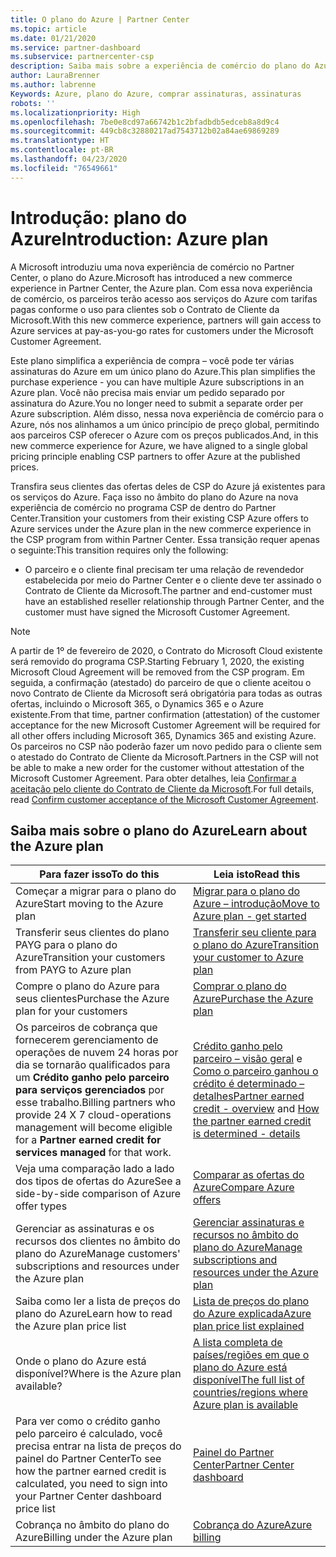 ```yaml
---
title: O plano do Azure | Partner Center
ms.topic: article
ms.date: 01/21/2020
ms.service: partner-dashboard
ms.subservice: partnercenter-csp
description: Saiba mais sobre a experiência de comércio do plano do Azure para comprar serviços do Azure com tarifas pagas conforme o uso para os clientes. Conheça também os novos requisitos de segurança.
author: LauraBrenner
ms.author: labrenne
Keywords: Azure, plano do Azure, comprar assinaturas, assinaturas
robots: ''
ms.localizationpriority: High
ms.openlocfilehash: 7be0e8cd97a66742b1c2bfadbdb5edceb8a8d9c4
ms.sourcegitcommit: 449cb8c32880217ad7543712b02a84ae69869289
ms.translationtype: HT
ms.contentlocale: pt-BR
ms.lasthandoff: 04/23/2020
ms.locfileid: "76549661"
---
```

# <a name="introduction-azure-plan"></a><span data-ttu-id="74b98-105">Introdução: plano do Azure</span><span class="sxs-lookup"><span data-stu-id="74b98-105">Introduction: Azure plan</span></span>

<span data-ttu-id="74b98-106">A Microsoft introduziu uma nova experiência de comércio no Partner Center, o plano do Azure.</span><span class="sxs-lookup"><span data-stu-id="74b98-106">Microsoft has introduced a new commerce experience in Partner Center, the Azure plan.</span></span>  <span data-ttu-id="74b98-107">Com essa nova experiência de comércio, os parceiros terão acesso aos serviços do Azure com tarifas pagas conforme o uso para clientes sob o Contrato de Cliente da Microsoft.</span><span class="sxs-lookup"><span data-stu-id="74b98-107">With this new commerce experience, partners will gain access to Azure services at pay-as-you-go rates for customers under the Microsoft Customer Agreement.</span></span>

<span data-ttu-id="74b98-108">Este plano simplifica a experiência de compra – você pode ter várias assinaturas do Azure em um único plano do Azure.</span><span class="sxs-lookup"><span data-stu-id="74b98-108">This plan simplifies the purchase experience - you can have multiple Azure subscriptions in an Azure plan.</span></span> <span data-ttu-id="74b98-109">Você não precisa mais enviar um pedido separado por assinatura do Azure.</span><span class="sxs-lookup"><span data-stu-id="74b98-109">You no longer need to submit a separate order per Azure subscription.</span></span> <span data-ttu-id="74b98-110">Além disso, nessa nova experiência de comércio para o Azure, nós nos alinhamos a um único princípio de preço global, permitindo aos parceiros CSP oferecer o Azure com os preços publicados.</span><span class="sxs-lookup"><span data-stu-id="74b98-110">And, in this new commerce experience for Azure, we have aligned to a single global pricing principle enabling CSP partners to offer Azure at the published prices.</span></span>

<span data-ttu-id="74b98-111">Transfira seus clientes das ofertas deles de CSP do Azure já existentes para os serviços do Azure. Faça isso no âmbito do plano do Azure na nova experiência de comércio no programa CSP de dentro do Partner Center.</span><span class="sxs-lookup"><span data-stu-id="74b98-111">Transition your customers from their existing CSP Azure offers to Azure services under the Azure plan in the new commerce experience in the CSP program from within Partner Center.</span></span> <span data-ttu-id="74b98-112">Essa transição requer apenas o seguinte:</span><span class="sxs-lookup"><span data-stu-id="74b98-112">This transition requires only the following:</span></span>

- <span data-ttu-id="74b98-113">O parceiro e o cliente final precisam ter uma relação de revendedor estabelecida por meio do Partner Center e o cliente deve ter assinado o Contrato de Cliente da Microsoft.</span><span class="sxs-lookup"><span data-stu-id="74b98-113">The partner and end-customer must have an established reseller relationship through Partner Center, and the customer must have signed the Microsoft Customer Agreement.</span></span>

>[!Note]
><span data-ttu-id="74b98-114">A partir de 1º de fevereiro de 2020, o Contrato do Microsoft Cloud existente será removido do programa CSP.</span><span class="sxs-lookup"><span data-stu-id="74b98-114">Starting February 1, 2020, the existing Microsoft Cloud Agreement will be removed from the CSP program.</span></span> <span data-ttu-id="74b98-115">Em seguida, a confirmação (atestado) do parceiro de que o cliente aceitou o novo Contrato de Cliente da Microsoft será obrigatória para todas as outras ofertas, incluindo o Microsoft 365, o Dynamics 365 e o Azure existente.</span><span class="sxs-lookup"><span data-stu-id="74b98-115">From that time, partner confirmation (attestation) of the customer acceptance for the new Microsoft Customer Agreement will be required for all other offers including Microsoft 365, Dynamics 365 and existing Azure.</span></span> <span data-ttu-id="74b98-116">Os parceiros no CSP não poderão fazer um novo pedido para o cliente sem o atestado do Contrato de Cliente da Microsoft.</span><span class="sxs-lookup"><span data-stu-id="74b98-116">Partners in the CSP will not be able to make a new order for the customer without attestation of the Microsoft Customer Agreement.</span></span> <span data-ttu-id="74b98-117">Para obter detalhes, leia [Confirmar a aceitação pelo cliente do Contrato de Cliente da Microsoft](confirm-customer-agreement.md).</span><span class="sxs-lookup"><span data-stu-id="74b98-117">For full details, read [Confirm customer acceptance of the Microsoft Customer Agreement](confirm-customer-agreement.md).</span></span>


## <a name="learn-about-the-azure-plan"></a><span data-ttu-id="74b98-118">Saiba mais sobre o plano do Azure</span><span class="sxs-lookup"><span data-stu-id="74b98-118">Learn about the Azure plan</span></span>

|<span data-ttu-id="74b98-119">**Para fazer isso**</span><span class="sxs-lookup"><span data-stu-id="74b98-119">**To do this**</span></span>   |<span data-ttu-id="74b98-120">**Leia isto**</span><span class="sxs-lookup"><span data-stu-id="74b98-120">**Read this**</span></span>   |
|------------------|---------------------|
|<span data-ttu-id="74b98-121">Começar a migrar para o plano do Azure</span><span class="sxs-lookup"><span data-stu-id="74b98-121">Start moving to the Azure plan</span></span>|[<span data-ttu-id="74b98-122">Migrar para o plano do Azure – introdução</span><span class="sxs-lookup"><span data-stu-id="74b98-122">Move to Azure plan - get started</span></span>](azure-plan-get-started.md)
|<span data-ttu-id="74b98-123">Transferir seus clientes do plano PAYG para o plano do Azure</span><span class="sxs-lookup"><span data-stu-id="74b98-123">Transition your customers from PAYG to Azure plan</span></span>|[<span data-ttu-id="74b98-124">Transferir seu cliente para o plano do Azure</span><span class="sxs-lookup"><span data-stu-id="74b98-124">Transition your customer to Azure plan</span></span>](azure-plan-transition.md)|
|<span data-ttu-id="74b98-125">Compre o plano do Azure para seus clientes</span><span class="sxs-lookup"><span data-stu-id="74b98-125">Purchase the Azure plan for your customers</span></span>|[<span data-ttu-id="74b98-126">Comprar o plano do Azure</span><span class="sxs-lookup"><span data-stu-id="74b98-126">Purchase the Azure plan</span></span>](purchase-azure-plan.md)|
|<span data-ttu-id="74b98-127">Os parceiros de cobrança que fornecerem gerenciamento de operações de nuvem 24 horas por dia se tornarão qualificados para um **Crédito ganho pelo parceiro para serviços gerenciados** por esse trabalho.</span><span class="sxs-lookup"><span data-stu-id="74b98-127">Billing partners who provide 24 X 7 cloud-operations management will become eligible for a **Partner earned credit for services managed** for that work.</span></span>|<span data-ttu-id="74b98-128">[Crédito ganho pelo parceiro – visão geral](partner-earned-credit.md) e [Como o parceiro ganhou o crédito é determinado – detalhes](partner-earned-credit-explanation.md)</span><span class="sxs-lookup"><span data-stu-id="74b98-128">[Partner earned credit - overview](partner-earned-credit.md) and [How the partner earned credit is determined - details](partner-earned-credit-explanation.md)</span></span>|
|<span data-ttu-id="74b98-129">Veja uma comparação lado a lado dos tipos de ofertas do Azure</span><span class="sxs-lookup"><span data-stu-id="74b98-129">See a side-by-side comparison of Azure offer types</span></span>|[<span data-ttu-id="74b98-130">Comparar as ofertas do Azure</span><span class="sxs-lookup"><span data-stu-id="74b98-130">Compare Azure offers</span></span>](compare-azure-offers.md)|
|<span data-ttu-id="74b98-131">Gerenciar as assinaturas e os recursos dos clientes no âmbito do plano do Azure</span><span class="sxs-lookup"><span data-stu-id="74b98-131">Manage customers' subscriptions and resources under the Azure plan</span></span>|[<span data-ttu-id="74b98-132">Gerenciar assinaturas e recursos no âmbito do plano do Azure</span><span class="sxs-lookup"><span data-stu-id="74b98-132">Manage subscriptions and resources under the Azure plan</span></span>](azure-plan-manage.md)|
|<span data-ttu-id="74b98-133">Saiba como ler a lista de preços do plano do Azure</span><span class="sxs-lookup"><span data-stu-id="74b98-133">Learn how to read the Azure plan price list</span></span>   |[<span data-ttu-id="74b98-134">Lista de preços do plano do Azure explicada</span><span class="sxs-lookup"><span data-stu-id="74b98-134">Azure plan price list explained</span></span>](azure-plan-price-list.md)|
|<span data-ttu-id="74b98-135">Onde o plano do Azure está disponível?</span><span class="sxs-lookup"><span data-stu-id="74b98-135">Where is the Azure plan available?</span></span>|[<span data-ttu-id="74b98-136">A lista completa de países/regiões em que o plano do Azure está disponível</span><span class="sxs-lookup"><span data-stu-id="74b98-136">The full list of countries/regions where Azure plan is available</span></span>](https://query.prod.cms.rt.microsoft.com/cms/api/am/binary/RE3QN0x)
|<span data-ttu-id="74b98-137">Para ver como o crédito ganho pelo parceiro é calculado, você precisa entrar na lista de preços do painel do Partner Center</span><span class="sxs-lookup"><span data-stu-id="74b98-137">To see how the partner earned credit is calculated, you need to sign into your Partner Center dashboard price list</span></span>|[<span data-ttu-id="74b98-138">Painel do Partner Center</span><span class="sxs-lookup"><span data-stu-id="74b98-138">Partner Center dashboard</span></span>](https://partner.microsoft.com/en-us/dashboard/home)|
|<span data-ttu-id="74b98-139">Cobrança no âmbito do plano do Azure</span><span class="sxs-lookup"><span data-stu-id="74b98-139">Billing under the Azure plan</span></span>|[<span data-ttu-id="74b98-140">Cobrança do Azure</span><span class="sxs-lookup"><span data-stu-id="74b98-140">Azure billing</span></span>](azure-plan-billing.md)| 




